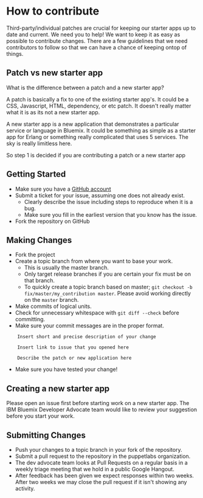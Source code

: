 # How to contribute

Third-party/individual patches are crucial for keeping our starter apps up to
date and current.  We need you to help! We want to keep it as easy as possible
to contribute changes. There are a few guidelines that we need contributors to
follow so that we can have a chance of keeping ontop of things.

## Patch vs new starter app

What is the difference between a patch and a new starter app?

A patch is basically a fix to one of the existing starter app's.  It could be
a CSS, Javascript, HTML, dependency, or etc patch.  It doesn't really matter
what it is as its not a new starter app.

A new starter app is a new application that demonstrates a particular service
or language in Bluemix.  It could be something as simple as a starter app for
Erlang or something really complicated that uses 5 services.  The sky is really
limitless here.

So step 1 is decided if you are contributing a patch or a new starter app

## Getting Started

* Make sure you have a [GitHub account](https://github.com/signup/free)
* Submit a ticket for your issue, assuming one does not already exist.
  * Clearly describe the issue including steps to reproduce when it is a bug.
  * Make sure you fill in the earliest version that you know has the issue.
* Fork the repository on GitHub

## Making Changes

* Fork the project
* Create a topic branch from where you want to base your work.
  * This is usually the master branch.
  * Only target release branches if you are certain your fix must be on that
    branch.
  * To quickly create a topic branch based on master; `git checkout -b
    fix/master/my_contribution master`. Please avoid working directly on the
    `master` branch.
* Make commits of logical units.
* Check for unnecessary whitespace with `git diff --check` before committing.
* Make sure your commit messages are in the proper format.

````
    Insert short and precise description of your change

    Insert link to issue that you opened here

    Describe the patch or new application here
````

* Make sure you have tested your change!

## Creating a new starter app

Please open an issue first before starting work on a new starter app.  The
IBM Bluemix Developer Advocate team would like to review your suggestion
before you start your work.

## Submitting Changes

* Push your changes to a topic branch in your fork of the repository.
* Submit a pull request to the repository in the puppetlabs organization.
* The dev advocate team looks at Pull Requests on a regular basis in a weekly triage
  meeting that we hold in a public Google Hangout.
* After feedback has been given we expect responses within two weeks. After two
  weeks we may close the pull request if it isn't showing any activity.

